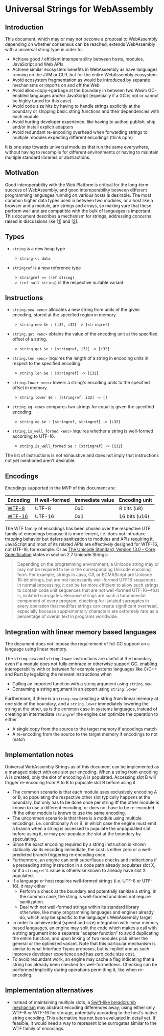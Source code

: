 # Universal Strings for WebAssembly

## Introduction

This document, which may or may not become a proposal to WebAssembly depending on whether consensus can be reached, extends WebAssembly with a universal string type in order to:

* Achieve good / efficient interoperability between hosts, modules, JavaScript and Web APIs
* Achieve similar ecosystem benefits in WebAssembly as have languages running on the JVM or CLR, but for the entire WebAssembly ecosystem
* Avoid ecosystem fragmentation as would be introduced by separate mechanisms or imports on and off the Web
* Avoid alloc+copy->garbage at the boundary in between two Wasm GC-enabled languages and/or JavaScript (especially if a GC is not or cannot be highly tuned for this case)
* Avoid code size hits by having to handle strings explicitly at the boundary or shipping basic string functions and their dependencies with each module
* Avoid hurting developer experience, like having to author, publish, ship and/or install explicit adapters
* Avoid redundant re-encoding overhead when forwarding strings to multiple modules expecting different encodings (think npm)

It is one step towards universal modules that run the same everywhere, without having to recompile for different environments or having to maintain multiple standard libraries or abstractions.

## Motivation

Good interoperability with the Web Platform is critical for the long-term success of WebAssembly, and good interoperability between different programming languages running on various hosts is desirable. The most common higher data types used in between two modules, or a host like a browser and a module, are strings and arrays, so making sure that these perform well and are compatible with the bulk of languages is important. This document describes a mechanism for strings, addressing concerns raised in discussions like [[1](https://github.com/WebAssembly/interface-types/issues/13)] and [[2](https://github.com/WebAssembly/gc/issues/145)].

## Types

* `string` is a new heap type
  * `string <: data`

* `stringref` is a new reference type
  * `stringref == (ref string)`
  * `(ref null string)` is the respective nullable variant

## Instructions

* `string.new <enc>` allocates a new string from units of the given encoding, stored at the specified region in memory.
  * `string.new $e : [i32, i32] -> [stringref]`

* `string.get <enc>` obtains the value of the encoding unit at the specified offset of a string.
  * `string.get $e : [stringref, i32] -> [i32]`

* `string.len <enc>` inquires the length of a string in encoding units in respect to the specified encoding.
  * `string.len $e : [stringref] -> [i32]`

* `string.lower <enc>` lowers a string's encoding units to the specified offset in memory.
  * `string.lower $e : [stringref, i32] -> []`

* `string.eq <enc>` compares two strings for equality given the specified encoding.
  * `string.eq $e : [stringref, stringref] -> [i32]`

* `string.is_well_formed <enc>` inquires whether a string is well-formed according to UTF-16.
  * `string.is_well_formed $e : [stringref] -> [i32]`

The list of instructions is not exhaustive and does not imply that instructions not yet mentioned aren't desirable.

## Encodings

Encodings supported in the MVP of this document are:

Encoding | If well-formed | Immediate value | Encoding unit
---------|----------------|-----------------|---------------
[WTF-8](https://simonsapin.github.io/wtf-8/) | UTF-8 | 0x0 | 8 bits (u8)
[WTF-16](https://simonsapin.github.io/wtf-8/#wtf-16) | UTF-16 | 0x1 | 16 bits (u16)

The WTF family of encodings has been chosen over the respective UTF family of encodings because it is more lenient, i.e. does not introduce trapping behavior but defers sanitization to modules and APIs requiring it. JavaScript and most of its related APIs are effectively designed for WTF-16, not UTF-16, for example. Or as [The Unicode Standard, Version 13.0 – Core Specification](http://www.unicode.org/versions/Unicode13.0.0/ch02.pdf) states in section 2.7 Unicode Strings:

> Depending on the programming environment, a Unicode string may or may not be required to be in the corresponding Unicode encoding form. For example, strings in Java, C#, or ECMAScript are Unicode 16-bit strings, but are not necessarily well-formed UTF16 sequences. In normal processing, it can be far more efficient to allow such strings to contain code unit sequences that are not well-formed UTF-16—that is, isolated surrogates. Because strings are such a fundamental component of every program, checking for isolated surrogates in every operation that modifies strings can create significant overhead, especially because supplementary characters are extremely rare as a percentage of overall text in programs worldwide.

## Integration with linear memory based languages

The document does not impose the requirement of full GC support on a language using linear memory.

The `string.new` and `string.lower` instructions are useful at the boundary even if a module does not fully embrace or otherwise support GC, enabling interoperability with or between for example systems languages like C/C++ and Rust by legalizing the relevant instructions when

* Calling an imported function with a string argument using `string.new`
* Consuming a string argument in an export using `string.lower`

Furthermore, if there is a `string.new` creating a string from linear memory at one side of the boundary, and a `string.lower` immediately lowering the string at the other, as is the common case in systems languages, instead of creating an intermediate `stringref` the engine can optimize the operation to either

* A single copy from the source to the target memory if encodings match
* A re-encoding from the source to the target memory if encodings to not match

## Implementation notes

Universal WebAssembly Strings as of this document can be implemented as a managed object with one slot per encoding. When a string from encoding A is created, only the slot of encoding A is populated. Accessing slot B will trigger re-encoding from A to B to populate slot B before using it.

* The common scenario is that each module uses exclusively encoding A or B, so populating the respective other slot typically happens at the boundary, but only has to be done once per string iff the other module is known to use a different encoding, or does not have to be re-encoded iff the other module is known to use the same encoding.
* The uncommon scenario is that there is a module using multiple encodings, i.e. conditionally A or B, in which case the engine must emit a branch when a string is accessed to populate the unpopulated slot before using it, or may pre-populate the slot at the boundary by speculating.
* Since the exact encoding required by a string instruction is known statically via its encoding immediate, the cost is either zero or a well-predicted branch triggering re-encoding once.
* Furthermore, an engine can omit superfluous checks and indirections if a preceeding string instruction in a code path already populates slot X, or if a `stringref`'s value is otherwise known to already have slot X populated.
* If a language or host requires well-formed strings (i.e. UTF-8 or UTF-16), it may either
  * Perform a check at the boundary and potentially sanitize a string. In the common case, the string is well-formed and does not require sanitization.
  * Deal with not well-formed strings within its standard library otherwise, like many programming languages and engines already do, which may be specific to the language's WebAssembly target
* In order to achieve ideal (speed and size) integration with linear memory based languages, an engine may split the code which makes a call with a string argument into a separate "adapter function" to avoid duplicating the entire function, and upon linking of two modules pick either the general or the optimized variant. Note that this particular mechanism is similar to what Interface Types proposes, but is implicit and as such improves developer experience and has zero code size cost.
* To avoid redundant work, an engine may cache a flag indicating that a string has already been checked for well-formedness. Checking can be performed implicitly during operations permitting it, like when re-encoding.

## Implementation alternatives

* Instead of maintaining multiple slots, a [Swift-like breadcrumb mechanism](https://swift.org/blog/utf8-string/#breadcrumbs) may abstract encoding differences away, using either only WTF-8 or WTF-16 for storage, potentially according to the host's native string encoding. This alternative has not been evaluated in detail yet. If feasible, it would need a way to represent lone surrogates similar to the WTF family of encodings.
